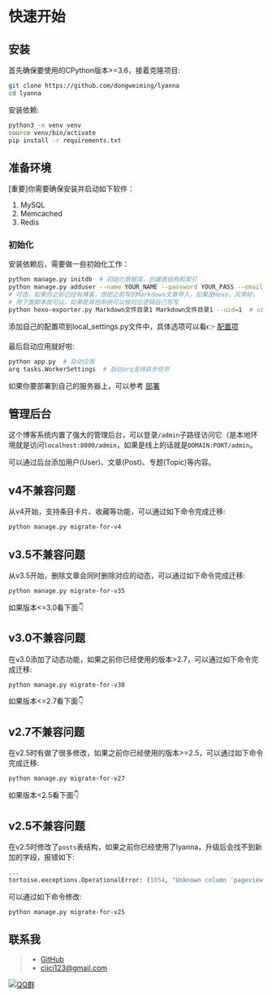# 快速开始

## 安装

首先确保要使用的CPython版本>=3.6，接着克隆项目:

```bash
git clone https://github.com/dongweiming/lyanna
cd lyanna
```

安装依赖:

```bash
python3 -m venv venv
source venv/bin/activate
pip install -r requirements.txt
```

## 准备环境

[重要]你需要确保安装并启动如下软件：

1. MySQL
2. Memcached
3. Redis

### 初始化

安装依赖后，需要做一些初始化工作：

```bash
python manage.py initdb  # 初始化数据库，创建表结构和索引
python manage.py adduser --name YOUR_NAME --password YOUR_PASS --email YOUR_EMAIL  # 创建可登录后台的管理员账号
# 可选，如果你之前已经有博客，想把之前写的Markdown文章导入，如果是Hexo，灰常好，
# 用下面脚本就可以，如果是其他系统可以按对应逻辑自己写写
python hexo-exporter.py Markdown文件目录1 Markdown文件目录1 --uid=1  # uid是上面创建的管理员账号ID
```

添加自己的配置项到local_settings.py文件中，具体选项可以看👉 [配置项](configuration.md)

最后启动应用就好啦:

```bash
python app.py  # 启动应用
arq tasks.WorkerSettings  # 启动arq支持异步任务
```

如果你要部署到自己的服务器上，可以参考 [部署](deploying.md)

## 管理后台

这个博客系统内置了强大的管理后台，可以登录`/admin`子路径访问它（是本地环境就是访问`localhost:8000/admin`，如果是线上的话就是`DOMAIN:PORT/admin`。

可以通过后台添加用户(User)、文章(Post)、专题(Topic)等内容。

## v4不兼容问题

从v4开始，支持条目卡片、收藏等功能，可以通过如下命令完成迁移:

```bash
python manage.py migrate-for-v4
```


## v3.5不兼容问题

从v3.5开始，删除文章会同时删除对应的动态，可以通过如下命令完成迁移:

```bash
python manage.py migrate-for-v35
```

如果版本<=3.0看下面👇

## v3.0不兼容问题

在v3.0添加了动态功能，如果之前你已经使用的版本>2.7，可以通过如下命令完成迁移:

```bash
python manage.py migrate-for-v30
```

如果版本<=2.7看下面👇

## v2.7不兼容问题

在v2.5时有做了很多修改，如果之前你已经使用的版本>=2.5，可以通过如下命令完成迁移:

```bash
python manage.py migrate-for-v27
```

如果版本<2.5看下面👇

## v2.5不兼容问题

在v2.5时修改了`posts`表结构，如果之前你已经使用了lyanna，升级后会找不到新加的字段，报错如下:

```python
...
tortoise.exceptions.OperationalError: (1054, "Unknown column 'pageview' in 'field list'")
```

可以通过如下命令修改:

```bash
python manage.py migrate-for-v25
```

## 联系我

> - [GitHub](https://github.com/dongweiming "github")
> - [ciici123@gmail.com](mailto:ciici123@gmail.com)

[![QQ群](https://img.shields.io/badge/QQ%E7%BE%A4-522012167-yellowgreen.svg)](https://jq.qq.com/?_wv=1027&k=5RS89BW)
